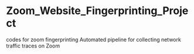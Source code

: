 # Zoom_Website_Fingerprinting_Project
codes for zoom fingerprinting 
Automated pipeline for collecting network traffic traces on Zoom
